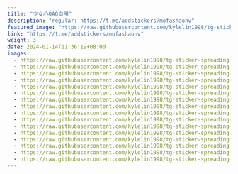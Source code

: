 ```yaml
---
title: "少女心QAQ自用"
description: "regular: https://t.me/addstickers/mofashaonv"
featured_image: "https://raw.githubusercontent.com/kylelin1998/tg-sticker-spreading-worldwide-images/main/img/66cf0b14-63c8-4bd3-a8b2-cec53e6e8bf4.jpg"
link: "https://t.me/addstickers/mofashaonv"
weight: 3
date: 2024-01-14T11:36:19+08:00
images:
  - https://raw.githubusercontent.com/kylelin1998/tg-sticker-spreading-worldwide-images/main/img/66cf0b14-63c8-4bd3-a8b2-cec53e6e8bf4.jpg
  - https://raw.githubusercontent.com/kylelin1998/tg-sticker-spreading-worldwide-images/main/img/b3fc3096-9a17-428a-8edd-51c9162c725e.jpg
  - https://raw.githubusercontent.com/kylelin1998/tg-sticker-spreading-worldwide-images/main/img/30a4a51e-d1b8-4893-88a7-523c5b803e88.jpg
  - https://raw.githubusercontent.com/kylelin1998/tg-sticker-spreading-worldwide-images/main/img/151c3905-3ef2-462c-8173-621878c80261.jpg
  - https://raw.githubusercontent.com/kylelin1998/tg-sticker-spreading-worldwide-images/main/img/881dd0f1-3543-4ebc-b766-835213dffd81.jpg
  - https://raw.githubusercontent.com/kylelin1998/tg-sticker-spreading-worldwide-images/main/img/fb543e43-9954-40a1-b305-1232e01164f3.jpg
  - https://raw.githubusercontent.com/kylelin1998/tg-sticker-spreading-worldwide-images/main/img/e7d33841-6949-4ebf-8485-9440f04686c0.jpg
  - https://raw.githubusercontent.com/kylelin1998/tg-sticker-spreading-worldwide-images/main/img/66eefa05-b64b-4029-8f07-f794f592f43d.jpg
  - https://raw.githubusercontent.com/kylelin1998/tg-sticker-spreading-worldwide-images/main/img/1fd5a682-70c2-42ca-9a4b-986255b00af6.jpg
  - https://raw.githubusercontent.com/kylelin1998/tg-sticker-spreading-worldwide-images/main/img/c5f2342b-c4f4-4b53-ae00-d64d05295118.jpg
  - https://raw.githubusercontent.com/kylelin1998/tg-sticker-spreading-worldwide-images/main/img/2156d909-c237-47a5-b692-81e6be63167d.jpg
  - https://raw.githubusercontent.com/kylelin1998/tg-sticker-spreading-worldwide-images/main/img/92a9153e-5f2f-433b-884b-f625babbe36f.jpg
  - https://raw.githubusercontent.com/kylelin1998/tg-sticker-spreading-worldwide-images/main/img/56661064-bff9-43e5-9781-5cba5505ba03.jpg
  - https://raw.githubusercontent.com/kylelin1998/tg-sticker-spreading-worldwide-images/main/img/556b9df3-b302-454e-a047-00367adc343a.jpg
  - https://raw.githubusercontent.com/kylelin1998/tg-sticker-spreading-worldwide-images/main/img/06662dc5-5b6b-42fb-9d36-a7684f1e28f7.jpg
  - https://raw.githubusercontent.com/kylelin1998/tg-sticker-spreading-worldwide-images/main/img/f0040f44-3b6c-416c-9e59-1d6201134658.jpg
---
```

